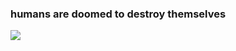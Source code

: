 <h3> humans are doomed to destroy themselves </h3>

<img src="https://i.pinimg.com/originals/e6/5c/79/e65c79e0cb0c77f402981eaae3755e79.gif">
